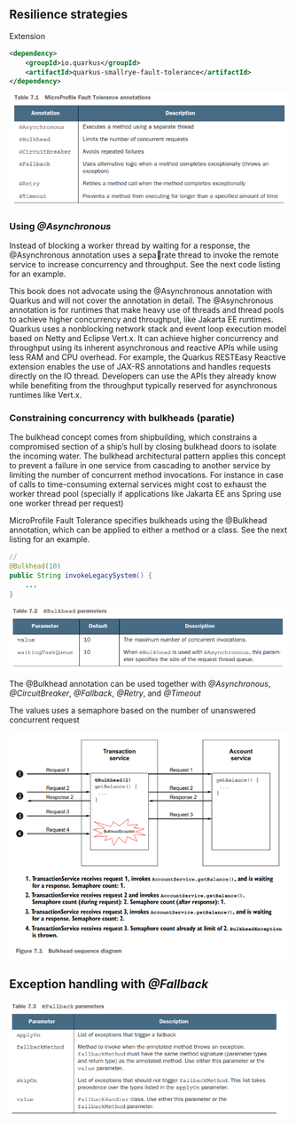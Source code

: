 ## Resilience strategies

Extension

```xml
<dependency>
    <groupId>io.quarkus</groupId>
    <artifactId>quarkus-smallrye-fault-tolerance</artifactId>
</dependency>
```

![img_8.png](imgs/img_8.png)

### Using _@Asynchronous_

Instead of blocking a worker thread by waiting for a response, the @Asynchronous annotation uses a separate thread to invoke the remote service to increase concurrency and throughput. See
the next code listing for an example.

This book does not advocate using the @Asynchronous annotation with Quarkus and
will not cover the annotation in detail. The @Asynchronous annotation is for runtimes
that make heavy use of threads and thread pools to achieve higher concurrency and
throughput, like Jakarta EE runtimes. Quarkus uses a nonblocking network stack and
event loop execution model based on Netty and Eclipse Vert.x. It can achieve higher
concurrency and throughput using its inherent asynchronous and reactive APIs while
using less RAM and CPU overhead.
For example, the Quarkus RESTEasy Reactive extension enables the use of JAX-RS
annotations and handles requests directly on the IO thread. Developers can use the
APIs they already know while benefiting from the throughput typically reserved for
asynchronous runtimes like Vert.x. 


### Constraining concurrency with bulkheads (paratie)

The bulkhead concept comes from shipbuilding, which constrains a compromised section of a ship’s hull by closing bulkhead doors to isolate the incoming water.
The bulkhead architectural pattern applies this concept to prevent a failure in one service from cascading to another service by limiting the number of concurrent method invocations.
For instance in case of calls to time-consuming external services might cost to exhaust the worker thread pool (specially if applications like Jakarta EE ans Spring use one worker thread per request)

MicroProfile Fault Tolerance specifies bulkheads using the @Bulkhead annotation, which can be applied to either a method or a class. See the next listing for an
example.


```java
//
@Bulkhead(10) 
public String invokeLegacySystem() {
    ...
}
```

![img_9.png](imgs/img_9.png)

The @Bulkhead annotation can be used together with _@Asynchronous_, _@CircuitBreaker_, _@Fallback_, _@Retry_, and _@Timeout_

The values uses a semaphore based on the number of unanswered concurrent request

![img_10.png](imgs/img_10.png)

##  Exception handling with _@Fallback_

![img.png](img.png)

